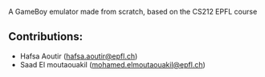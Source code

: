 A GameBoy emulator made from scratch, based on the CS212 EPFL course

## Contributions: 

* Hafsa Aoutir (hafsa.aoutir@epfl.ch)
* Saad El moutaouakil (mohamed.elmoutaouakil@epfl.ch)


